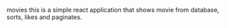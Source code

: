 movies
this is a simple react application that shows movie from database, sorts, likes and paginates.

